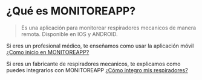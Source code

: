 # ¿Qué es MONITOREAPP?

> Es una aplicación para monitorear respiradores mecanicos de manera remota. Disponible en IOS y ANDROID. 

Si eres un profesional médico, te enseñamos como usar la aplicación móvil 
[¿Como inicio en MONITOREAPP?](/profesional_salud/login.md)

Si eres un fabricante de respiradores mecanicos, te explicamos como puedes integrarlos con MONITOREAPP
[¿Cómo integro mis respiradores?](/fabricante/integracion.md)


